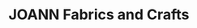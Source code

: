 ---
title: "JOANN Fabrics and Crafts"
url: /nashua/joann-fabrics-and-crafts-northwest-boulevard/
shop: Basteln
---